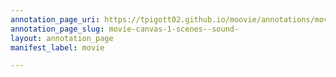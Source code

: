 ```yaml
---
annotation_page_uri: https://tpigott02.github.io/moovie/annotations/movie-canvas-1-scenes--sound-.json
annotation_page_slug: movie-canvas-1-scenes--sound-
layout: annotation_page
manifest_label: movie

---
```


